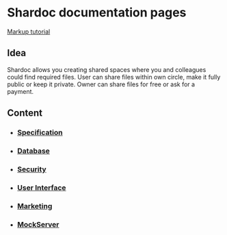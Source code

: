 # Shardoc documentation pages

[Markup tutorial](https://guides.github.com/features/mastering-markdown/)


## Idea
Shardoc allows you creating shared spaces 
where you and colleagues could find required
files.
User can share files within own circle,
 make it fully public or keep it private.
Owner can share files for free or ask for a payment.

## Content
* ### [Specification](https://github.com/shardoc/shardoc.github.io/blob/dev/pages/specification.md)
* ### [Database](https://github.com/shardoc/shardoc.github.io/blob/dev/pages/db.md)
* ### [Security](https://github.com/shardoc/shardoc.github.io/blob/dev/pages/security.md)
* ### [User Interface](https://github.com/shardoc/shardoc.github.io/blob/dev/pages/ui.md)
* ### [Marketing](https://github.com/shardoc/shardoc.github.io/blob/dev/pages/marketing.md)
* ### [MockServer](https://49138aa7-8948-48e7-9b97-1afd12c816f0.mock.pstmn.io)

